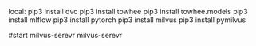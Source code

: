 


local:
pip3 install dvc
pip3 install towhee 
pip3 install towhee.models
pip3 install mlflow
pip3 install pytorch
pip3 install milvus
pip3 install pymilvus

#start milvus-serevr
milvus-serevr